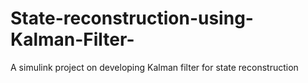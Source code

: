 # State-reconstruction-using-Kalman-Filter-
A simulink project on developing Kalman filter for state reconstruction
